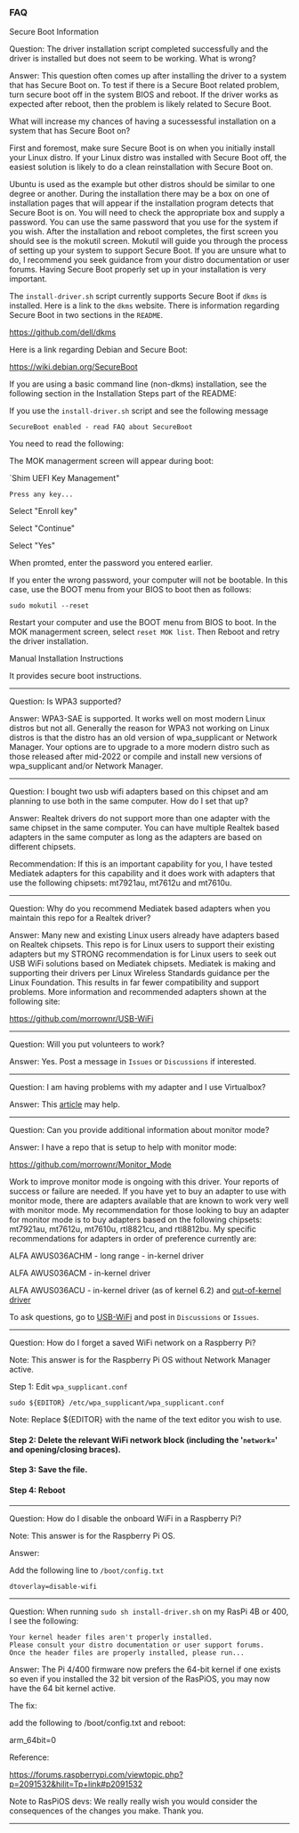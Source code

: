 ### FAQ

Secure Boot Information

Question: The driver installation script completed successfully and the
driver is installed but does not seem to be working. What is wrong?

Answer: This question often comes up after installing the driver to a
system that has Secure Boot on. To test if there is a Secure Boot related
problem, turn secure boot off in the system BIOS and reboot.  If the driver
works as expected after reboot, then the problem is likely related to
Secure Boot.

What will increase my chances of having a sucessessful installation on a
system that has Secure Boot on?

First and foremost, make sure Secure Boot is on when you initially install
your Linux distro. If your Linux distro was installed with Secure Boot off,
the easiest solution is likely to do a clean reinstallation with Secure Boot
on.

Ubuntu is used as the example but other distros should be similar to one
degree or another. During the installation there may be a box on one of
installation pages that will appear if the installation program detects
that Secure Boot is on. You will need to check the appropriate box and
supply a password. You can use the same password that you use for the system
if you wish. After the installation and reboot completes, the first screen
you should see is the mokutil screen. Mokutil will guide you through the
process of setting up your system to support Secure Boot. If you are unsure
what to do, I recommend you seek guidance from your distro documentation or
user forums. Having Secure Boot properly set up in your installation is very
important.

The `install-driver.sh` script currently supports Secure Boot if `dkms`
is installed. Here is a link to the `dkms` website. There is information
regarding Secure Boot in two sections in the `README`.

https://github.com/dell/dkms

Here is a link regarding Debian and Secure Boot:

https://wiki.debian.org/SecureBoot

If you are using a basic command line (non-dkms) installation, see the
following section in the Installation Steps part of the README:

If you use the `install-driver.sh` script and see the following message

`SecureBoot enabled - read FAQ about SecureBoot`

You need to read the following:

The MOK managerment screen will appear during boot:

`Shim UEFI Key Management"

`Press any key...`

Select "Enroll key"

Select "Continue"

Select "Yes"

When promted, enter the password you entered earlier.

If you enter the wrong password, your computer will not be bootable. In
this case, use the BOOT menu from your BIOS to boot then as follows:

```
sudo mokutil --reset
```

Restart your computer and use the BOOT menu from BIOS to boot. In the MOK
managerment screen, select `reset MOK list`. Then Reboot and retry the
driver installation.

Manual Installation Instructions

It provides secure boot instructions.

-----

Question: Is WPA3 supported?

Answer: WPA3-SAE is supported. It works well on most modern Linux distros
but not all. Generally the reason for WPA3 not working on Linux distros is
that the distro has an old version of wpa_supplicant or Network Manager.
Your options are to upgrade to a more modern distro such as those released
after mid-2022 or compile and install new versions of wpa_supplicant and/or
Network Manager.

-----

Question: I bought two usb wifi adapters based on this chipset and am
planning to use both in the same computer. How do I set that up?

Answer: Realtek drivers do not support more than one adapter with the
same chipset in the same computer. You can have multiple Realtek based
adapters in the same computer as long as the adapters are based on
different chipsets.

Recommendation: If this is an important capability for you, I have tested
Mediatek adapters for this capability and it does work with adapters that
use the following chipsets: mt7921au, mt7612u and mt7610u.

-----

Question: Why do you recommend Mediatek based adapters when you maintain
this repo for a Realtek driver?

Answer: Many new and existing Linux users already have adapters based on
Realtek chipsets. This repo is for Linux users to support their existing
adapters but my STRONG recommendation is for Linux users to seek out USB
WiFi solutions based on Mediatek chipsets. Mediatek is making and
supporting their drivers per Linux Wireless Standards guidance per the
Linux Foundation. This results in far fewer compatibility and support
problems. More information and recommended adapters shown at the
following site:

https://github.com/morrownr/USB-WiFi

-----

Question: Will you put volunteers to work?

Answer: Yes. Post a message in `Issues` or `Discussions` if interested.

-----

Question: I am having problems with my adapter and I use Virtualbox?

Answer: This [article](https://null-byte.wonderhowto.com/forum/wifi-hacking-attach-usb-wireless-adapter-with-virtual-box-0324433/) may help.

-----

Question: Can you provide additional information about monitor mode?

Answer: I have a repo that is setup to help with monitor mode:

https://github.com/morrownr/Monitor_Mode

Work to improve monitor mode is ongoing with this driver. Your reports of
success or failure are needed. If you have yet to buy an adapter to use with
monitor mode, there are adapters available that are known to work very well
with monitor mode. My recommendation for those looking to buy an adapter for
monitor mode is to buy adapters based on the following chipsets: mt7921au,
mt7612u, mt7610u, rtl8821cu, and rtl8812bu. My specific recommendations for
adapters in order of preference currently are:

ALFA AWUS036ACHM - long range - in-kernel driver

ALFA AWUS036ACM - in-kernel driver

ALFA AWUS036ACU - in-kernel driver (as of kernel 6.2) and [out-of-kernel driver](https://github.com/morrownr/8821cu)

To ask questions, go to [USB-WiFi](https://github.com/morrownr/USB-WiFi)
and post in `Discussions` or `Issues`.

-----

Question: How do I forget a saved WiFi network on a Raspberry Pi?

Note: This answer is for the Raspberry Pi OS without Network Manager active.

Step 1: Edit `wpa_supplicant.conf`

```
sudo ${EDITOR} /etc/wpa_supplicant/wpa_supplicant.conf
```

Note: Replace ${EDITOR} with the name of the text editor you wish to use.

#### Step 2: Delete the relevant WiFi network block (including the '`network=`' and opening/closing braces).

#### Step 3: Save the file.

#### Step 4: Reboot

-----

Question: How do I disable the onboard WiFi in a Raspberry Pi?

Note: This answer is for the Raspberry Pi OS.

Answer:

Add the following line to `/boot/config.txt`

```
dtoverlay=disable-wifi
```

-----

Question: When running `sudo sh install-driver.sh` on my RasPi 4B or
400, I see the following:

```
Your kernel header files aren't properly installed.
Please consult your distro documentation or user support forums.
Once the header files are properly installed, please run...
```

Answer: The Pi 4/400 firmware now prefers the 64-bit kernel if one
exists so even if you installed the 32 bit version of the RasPiOS,
you may now have the 64 bit kernel active.

The fix:

add the following to /boot/config.txt and reboot:

arm_64bit=0

Reference:

https://forums.raspberrypi.com/viewtopic.php?p=2091532&hilit=Tp+link#p2091532

Note to RasPiOS devs: We really really wish you would consider the 
consequences of the changes you make. Thank you.

-----
